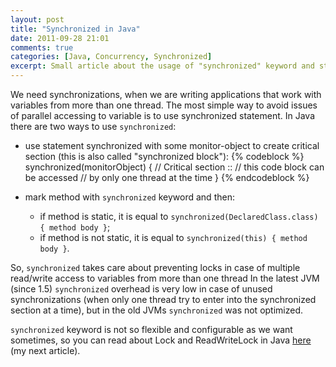 ```yaml
---
layout: post
title: "Synchronized in Java"
date: 2011-09-28 21:01
comments: true
categories: [Java, Concurrency, Synchronized]
excerpt: Small article about the usage of "synchronized" keyword and statement.
---
```


We need synchronizations, when we are writing applications that work with variables from more than one thread. The most simple
way to avoid issues of parallel accessing to variable is to use synchronized statement. In Java there are two ways to use
`synchronized`:

* use statement synchronized with some monitor-object to create critical section (this is also called "synchronized block"): 
{% codeblock %}
synchronized(monitorObject) {
  // Critical section :: 
  // this code block can be accessed 
  // by only one thread at the time
}
{% endcodeblock %}

* mark method with `synchronized` keyword and then:
	* if method is static, it is equal to `synchronized(DeclaredClass.class) { method body }`;
	* if method is not static, it is equal to `synchronized(this) { method body }`.

So, `synchronized` takes care about preventing locks in case of multiple read/write access to variables from more than one thread
In the latest JVM (since 1.5) `synchronized` overhead is very low in case of unused synchronizations (when only one thread
try to enter into the synchronized section at a time), but in the old JVMs `synchronized` was not optimized.

`synchronized` keyword is not so flexible and configurable as we want sometimes, so you can read about Lock and ReadWriteLock in Java
[here](/blog/2011/09/29/lock-and-reentrantlock/) (my next article).
